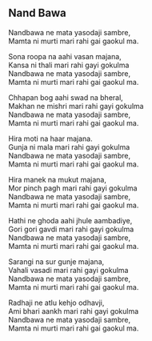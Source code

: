 ## Nand Bawa


Nandbawa ne mata yasodaji sambre,  
Mamta ni murti mari rahi gai gaokul ma.

Sona roopa na aahi vasan majana,  
Kansa ni thali mari rahi gayi gokulma  
Nandbawa ne mata yasodaji sambre,  
Mamta ni murti mari rahi gai gaokul ma.

Chhapan bog aahi swad na bheral,  
Makhan ne mishri mari rahi gayi gokulma  
Nandbawa ne mata yasodaji sambre,  
Mamta ni murti mari rahi gai gaokul ma.

Hira moti na haar majana.  
Gunja ni mala mari rahi gayi gokulma  
Nandbawa ne mata yasodaji sambre,  
Mamta ni murti mari rahi gai gaokul ma.

Hira manek na mukut majana,  
Mor pinch pagh mari rahi gayi gokulma  
Nandbawa ne mata yasodaji sambre,  
Mamta ni murti mari rahi gai gaokul ma.

Hathi ne ghoda aahi jhule aambadiye,  
Gori gori gavdi mari rahi gayi gokulma  
Nandbawa ne mata yasodaji sambre,  
Mamta ni murti mari rahi gai gaokul ma.

Sarangi na sur gunje majana,  
Vahali vasadi mari rahi gayi gokulma  
Nandbawa ne mata yasodaji sambre,  
Mamta ni murti mari rahi gai gaokul ma.

Radhaji ne atlu kehjo odhavji,  
Ami bhari aankh mari rahi gayi gokulma  
Nandbawa ne mata yasodaji sambre,  
Mamta ni murti mari rahi gai gaokul ma.

